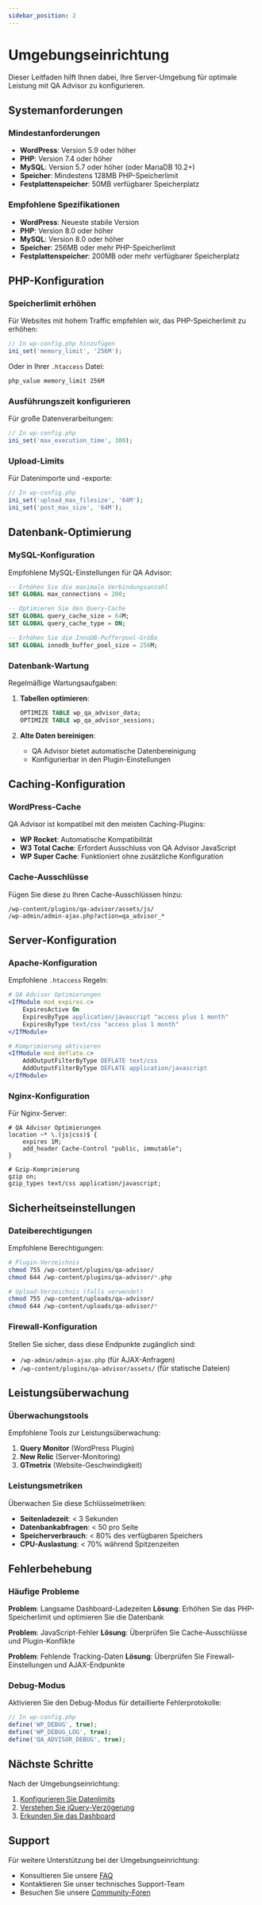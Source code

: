 ```yaml
---
sidebar_position: 2
---
```


# Umgebungseinrichtung

Dieser Leitfaden hilft Ihnen dabei, Ihre Server-Umgebung für optimale Leistung mit QA Advisor zu konfigurieren.

## Systemanforderungen

### Mindestanforderungen
- **WordPress**: Version 5.9 oder höher
- **PHP**: Version 7.4 oder höher
- **MySQL**: Version 5.7 oder höher (oder MariaDB 10.2+)
- **Speicher**: Mindestens 128MB PHP-Speicherlimit
- **Festplattenspeicher**: 50MB verfügbarer Speicherplatz

### Empfohlene Spezifikationen
- **WordPress**: Neueste stabile Version
- **PHP**: Version 8.0 oder höher
- **MySQL**: Version 8.0 oder höher
- **Speicher**: 256MB oder mehr PHP-Speicherlimit
- **Festplattenspeicher**: 200MB oder mehr verfügbarer Speicherplatz

## PHP-Konfiguration

### Speicherlimit erhöhen

Für Websites mit hohem Traffic empfehlen wir, das PHP-Speicherlimit zu erhöhen:

```php
// In wp-config.php hinzufügen
ini_set('memory_limit', '256M');
```

Oder in Ihrer `.htaccess` Datei:

```apache
php_value memory_limit 256M
```

### Ausführungszeit konfigurieren

Für große Datenverarbeitungen:

```php
// In wp-config.php
ini_set('max_execution_time', 300);
```

### Upload-Limits

Für Datenimporte und -exporte:

```php
// In wp-config.php
ini_set('upload_max_filesize', '64M');
ini_set('post_max_size', '64M');
```

## Datenbank-Optimierung

### MySQL-Konfiguration

Empfohlene MySQL-Einstellungen für QA Advisor:

```sql
-- Erhöhen Sie die maximale Verbindungsanzahl
SET GLOBAL max_connections = 200;

-- Optimieren Sie den Query-Cache
SET GLOBAL query_cache_size = 64M;
SET GLOBAL query_cache_type = ON;

-- Erhöhen Sie die InnoDB-Pufferpool-Größe
SET GLOBAL innodb_buffer_pool_size = 256M;
```

### Datenbank-Wartung

Regelmäßige Wartungsaufgaben:

1. **Tabellen optimieren**:
   ```sql
   OPTIMIZE TABLE wp_qa_advisor_data;
   OPTIMIZE TABLE wp_qa_advisor_sessions;
   ```

2. **Alte Daten bereinigen**:
   - QA Advisor bietet automatische Datenbereinigung
   - Konfigurierbar in den Plugin-Einstellungen

## Caching-Konfiguration

### WordPress-Cache

QA Advisor ist kompatibel mit den meisten Caching-Plugins:

- **WP Rocket**: Automatische Kompatibilität
- **W3 Total Cache**: Erfordert Ausschluss von QA Advisor JavaScript
- **WP Super Cache**: Funktioniert ohne zusätzliche Konfiguration

### Cache-Ausschlüsse

Fügen Sie diese zu Ihren Cache-Ausschlüssen hinzu:

```
/wp-content/plugins/qa-advisor/assets/js/
/wp-admin/admin-ajax.php?action=qa_advisor_*
```

## Server-Konfiguration

### Apache-Konfiguration

Empfohlene `.htaccess` Regeln:

```apache
# QA Advisor Optimierungen
<IfModule mod_expires.c>
    ExpiresActive On
    ExpiresByType application/javascript "access plus 1 month"
    ExpiresByType text/css "access plus 1 month"
</IfModule>

# Komprimierung aktivieren
<IfModule mod_deflate.c>
    AddOutputFilterByType DEFLATE text/css
    AddOutputFilterByType DEFLATE application/javascript
</IfModule>
```

### Nginx-Konfiguration

Für Nginx-Server:

```nginx
# QA Advisor Optimierungen
location ~* \.(js|css)$ {
    expires 1M;
    add_header Cache-Control "public, immutable";
}

# Gzip-Komprimierung
gzip on;
gzip_types text/css application/javascript;
```

## Sicherheitseinstellungen

### Dateiberechtigungen

Empfohlene Berechtigungen:

```bash
# Plugin-Verzeichnis
chmod 755 /wp-content/plugins/qa-advisor/
chmod 644 /wp-content/plugins/qa-advisor/*.php

# Upload-Verzeichnis (falls verwendet)
chmod 755 /wp-content/uploads/qa-advisor/
chmod 644 /wp-content/uploads/qa-advisor/*
```

### Firewall-Konfiguration

Stellen Sie sicher, dass diese Endpunkte zugänglich sind:

- `/wp-admin/admin-ajax.php` (für AJAX-Anfragen)
- `/wp-content/plugins/qa-advisor/assets/` (für statische Dateien)

## Leistungsüberwachung

### Überwachungstools

Empfohlene Tools zur Leistungsüberwachung:

1. **Query Monitor** (WordPress Plugin)
2. **New Relic** (Server-Monitoring)
3. **GTmetrix** (Website-Geschwindigkeit)

### Leistungsmetriken

Überwachen Sie diese Schlüsselmetriken:

- **Seitenladezeit**: < 3 Sekunden
- **Datenbankabfragen**: < 50 pro Seite
- **Speicherverbrauch**: < 80% des verfügbaren Speichers
- **CPU-Auslastung**: < 70% während Spitzenzeiten

## Fehlerbehebung

### Häufige Probleme

**Problem**: Langsame Dashboard-Ladezeiten
**Lösung**: Erhöhen Sie das PHP-Speicherlimit und optimieren Sie die Datenbank

**Problem**: JavaScript-Fehler
**Lösung**: Überprüfen Sie Cache-Ausschlüsse und Plugin-Konflikte

**Problem**: Fehlende Tracking-Daten
**Lösung**: Überprüfen Sie Firewall-Einstellungen und AJAX-Endpunkte

### Debug-Modus

Aktivieren Sie den Debug-Modus für detaillierte Fehlerprotokolle:

```php
// In wp-config.php
define('WP_DEBUG', true);
define('WP_DEBUG_LOG', true);
define('QA_ADVISOR_DEBUG', true);
```

## Nächste Schritte

Nach der Umgebungseinrichtung:

1. [Konfigurieren Sie Datenlimits](/docs/user-manual/getting-started/set-data-limit-wpconfig)
2. [Verstehen Sie jQuery-Verzögerung](/docs/user-manual/getting-started/when-defer-jquery)
3. [Erkunden Sie das Dashboard](/docs/user-manual/screens-and-operations/dashboard)

## Support

Für weitere Unterstützung bei der Umgebungseinrichtung:
- Konsultieren Sie unsere [FAQ](/docs/faq)
- Kontaktieren Sie unser technisches Support-Team
- Besuchen Sie unsere [Community-Foren](https://github.com/quarka-org)

